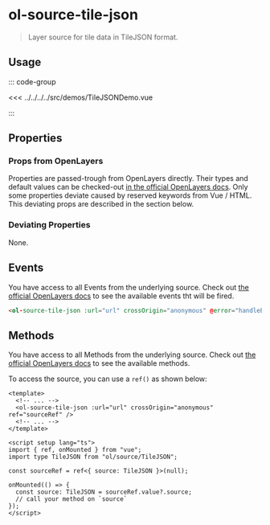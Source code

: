 # ol-source-tile-json

> Layer source for tile data in TileJSON format.

<script setup>
import TileJSONDemo from "@demos/TileJSONDemo.vue"
</script>

<ClientOnly>
<TileJSONDemo />
</ClientOnly>

## Usage

::: code-group

<<< ../../../../src/demos/TileJSONDemo.vue

:::

## Properties

### Props from OpenLayers

Properties are passed-trough from OpenLayers directly.
Their types and default values can be checked-out [in the official OpenLayers docs](https://openlayers.org/en/latest/apidoc/module-ol_source_TileJSON-TileJSON.html).
Only some properties deviate caused by reserved keywords from Vue / HTML.
This deviating props are described in the section below.

### Deviating Properties

None.

## Events

You have access to all Events from the underlying source.
Check out [the official OpenLayers docs](https://openlayers.org/en/latest/apidoc/module-ol_source_TileJSON-TileJSON.html) to see the available events tht will be fired.

```html
<ol-source-tile-json :url="url" crossOrigin="anonymous" @error="handleEvent" />
```

## Methods

You have access to all Methods from the underlying source.
Check out [the official OpenLayers docs](https://openlayers.org/en/latest/apidoc/module-ol_source_TileJSON-TileJSON.html) to see the available methods.

To access the source, you can use a `ref()` as shown below:

```vue
<template>
  <!-- ... -->
  <ol-source-tile-json :url="url" crossOrigin="anonymous" ref="sourceRef" />
  <!-- ... -->
</template>

<script setup lang="ts">
import { ref, onMounted } from "vue";
import type TileJSON from "ol/source/TileJSON";

const sourceRef = ref<{ source: TileJSON }>(null);

onMounted(() => {
  const source: TileJSON = sourceRef.value?.source;
  // call your method on `source`
});
</script>
```
